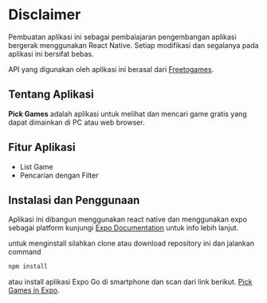# Disclaimer

Pembuatan aplikasi ini sebagai pembalajaran pengembangan aplikasi bergerak menggunakan React Native. Setiap modifikasi dan segalanya pada aplikasi ini bersifat bebas.

API yang digunakan oleh aplikasi ini berasal dari [Freetogames](https://www.freetogame.com/api/games).

## Tentang Aplikasi

**Pick Games** adalah aplikasi untuk melihat dan mencari game gratis yang dapat dimainkan di PC atau web browser.

## Fitur Aplikasi

- List Game
- Pencarian dengan Filter

## Instalasi dan Penggunaan

Aplikasi ini dibangun menggunakan react native dan menggunakan expo sebagai platform
kunjungi [Expo Documentation](https://docs.expo.dev/) untuk info lebih lanjut.

untuk menginstall silahkan clone atau download repository ini dan jalankan command

```sh
npm install
```

atau install aplikasi Expo Go di smartphone dan scan dari link berikut. [Pick Games in Expo](https://expo.dev/accounts/jafrick/projects/pick-games).
